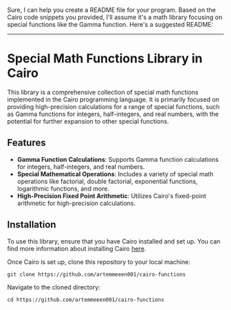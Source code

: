 Sure, I can help you create a README file for your program. Based on the Cairo code snippets you provided, I'll assume it's a math library focusing on special functions like the Gamma function. Here's a suggested README:

---


# Special Math Functions Library in Cairo

This library is a comprehensive collection of special math functions implemented in the Cairo programming language. It is primarily focused on providing high-precision calculations for a range of special functions, such as Gamma functions for integers, half-integers, and real numbers, with the potential for further expansion to other special functions.


## Features

- **Gamma Function Calculations**: Supports Gamma function calculations for integers, half-integers, and real numbers.
- **Special Mathematical Operations**: Includes a variety of special math operations like factorial, double factorial, exponential functions, logarithmic functions, and more.
- **High-Precision Fixed Point Arithmetic**: Utilizes Cairo's fixed-point arithmetic for high-precision calculations.


## Installation

To use this library, ensure that you have Cairo installed and set up. You can find more information about installing Cairo [here](https://www.cairo-lang.org/docs/quickstart.html).

Once Cairo is set up, clone this repository to your local machine:


```
git clone https://github.com/artemmeeen001/cairo-functions
```

Navigate to the cloned directory:


```
cd https://github.com/artemmeeen001/cairo-functions
```

